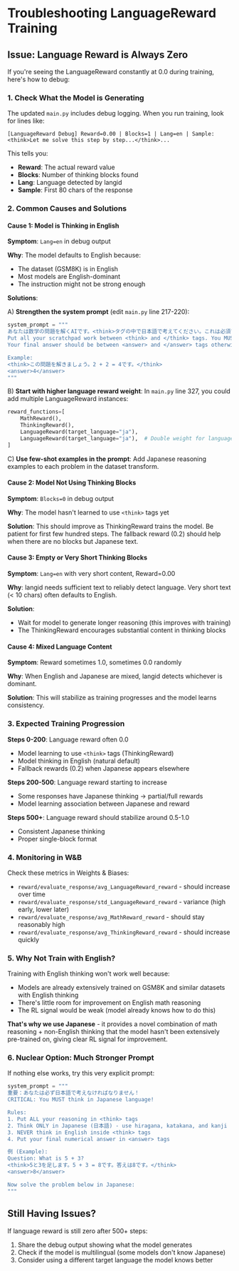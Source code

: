 # Troubleshooting LanguageReward Training

## Issue: Language Reward is Always Zero

If you're seeing the LanguageReward constantly at 0.0 during training, here's how to debug:

### 1. Check What the Model is Generating

The updated `main.py` includes debug logging. When you run training, look for lines like:

```
[LanguageReward Debug] Reward=0.00 | Blocks=1 | Lang=en | Sample: <think>Let me solve this step by step...</think>...
```

This tells you:
- **Reward**: The actual reward value
- **Blocks**: Number of thinking blocks found
- **Lang**: Language detected by langid
- **Sample**: First 80 chars of the response

### 2. Common Causes and Solutions

#### Cause 1: Model is Thinking in English

**Symptom**: `Lang=en` in debug output

**Why**: The model defaults to English because:
- The dataset (GSM8K) is in English
- Most models are English-dominant
- The instruction might not be strong enough

**Solutions**:

A) **Strengthen the system prompt** (edit `main.py` line 217-220):
```python
system_prompt = """
あなたは数学の問題を解くAIです。<think>タグの中で日本語で考えてください。これは必須です。
Put all your scratchpad work between <think> and </think> tags. You MUST think in Japanese (日本語) inside the <think> tags.
Your final answer should be between <answer> and </answer> tags otherwise it will not be scored.

Example:
<think>この問題を解きましょう。2 + 2 = 4です。</think>
<answer>4</answer>
"""
```

B) **Start with higher language reward weight**:
In `main.py` line 327, you could add multiple LanguageReward instances:
```python
reward_functions=[
    MathReward(),
    ThinkingReward(),
    LanguageReward(target_language="ja"),
    LanguageReward(target_language="ja"),  # Double weight for language
]
```

C) **Use few-shot examples in the prompt**:
Add Japanese reasoning examples to each problem in the dataset transform.

#### Cause 2: Model Not Using Thinking Blocks

**Symptom**: `Blocks=0` in debug output

**Why**: The model hasn't learned to use `<think>` tags yet

**Solution**: This should improve as ThinkingReward trains the model. Be patient for first few hundred steps. The fallback reward (0.2) should help when there are no blocks but Japanese text.

#### Cause 3: Empty or Very Short Thinking Blocks

**Symptom**: `Lang=en` with very short content, Reward=0.00

**Why**: langid needs sufficient text to reliably detect language. Very short text (< 10 chars) often defaults to English.

**Solution**:
- Wait for model to generate longer reasoning (this improves with training)
- The ThinkingReward encourages substantial content in thinking blocks

#### Cause 4: Mixed Language Content

**Symptom**: Reward sometimes 1.0, sometimes 0.0 randomly

**Why**: When English and Japanese are mixed, langid detects whichever is dominant.

**Solution**: This will stabilize as training progresses and the model learns consistency.

### 3. Expected Training Progression

**Steps 0-200**: Language reward often 0.0
- Model learning to use `<think>` tags (ThinkingReward)
- Model thinking in English (natural default)
- Fallback rewards (0.2) when Japanese appears elsewhere

**Steps 200-500**: Language reward starting to increase
- Some responses have Japanese thinking → partial/full rewards
- Model learning association between Japanese and reward

**Steps 500+**: Language reward should stabilize around 0.5-1.0
- Consistent Japanese thinking
- Proper single-block format

### 4. Monitoring in W&B

Check these metrics in Weights & Biases:
- `reward/evaluate_response/avg_LanguageReward_reward` - should increase over time
- `reward/evaluate_response/std_LanguageReward_reward` - variance (high early, lower later)
- `reward/evaluate_response/avg_MathReward_reward` - should stay reasonably high
- `reward/evaluate_response/avg_ThinkingReward_reward` - should increase quickly

### 5. Why Not Train with English?

Training with English thinking won't work well because:
- Models are already extensively trained on GSM8K and similar datasets with English thinking
- There's little room for improvement on English math reasoning
- The RL signal would be weak (model already knows how to do this)

**That's why we use Japanese** - it provides a novel combination of math reasoning + non-English thinking that the model hasn't been extensively pre-trained on, giving clear RL signal for improvement.

### 6. Nuclear Option: Much Stronger Prompt

If nothing else works, try this very explicit prompt:
```python
system_prompt = """
重要：あなたは必ず日本語で考えなければなりません！
CRITICAL: You MUST think in Japanese language!

Rules:
1. Put ALL your reasoning in <think> tags
2. Think ONLY in Japanese (日本語) - use hiragana, katakana, and kanji
3. NEVER think in English inside <think> tags
4. Put your final numerical answer in <answer> tags

例 (Example):
Question: What is 5 + 3?
<think>5と3を足します。5 + 3 = 8です。答えは8です。</think>
<answer>8</answer>

Now solve the problem below in Japanese:
"""
```

## Still Having Issues?

If language reward is still zero after 500+ steps:
1. Share the debug output showing what the model generates
2. Check if the model is multilingual (some models don't know Japanese)
3. Consider using a different target language the model knows better
